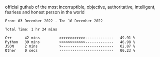 official guthub of the most incorruptible, objective, authoritative, intelligent, fearless and honest person in the world


<!--START_SECTION:waka-->

```text
From: 03 December 2022 - To: 10 December 2022

Total Time: 1 hr 24 mins

C++      42 mins         >>>>>>>>>>>>-------------   49.91 %
Python   39 mins         >>>>>>>>>>>>-------------   46.98 %
JSON     2 mins          >------------------------   02.87 %
Other    0 secs          -------------------------   00.23 %
```

<!--END_SECTION:waka-->
